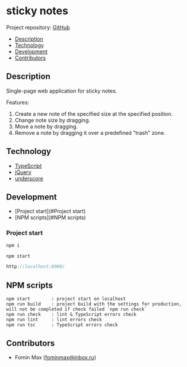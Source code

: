 # sticky notes

Project repository: [GitHub](https://github.com/fomin-max/sticky-notes)

- [Description](#Description)
- [Technology](#Technology)
- [Development](#Development)
- [Contributors](#Contributors)


## Description

Single-page web application for sticky notes.

Features:

1. Create a new note of the specified size at the specified position.
2. Change note size by dragging.
3. Move a note by dragging.
4. Remove a note by dragging it over a predefined "trash" zone.


## Technology

- [TypeScript](https://www.typescriptlang.org)
- [jQuery](https://jquery.com/)
- [underscore](https://underscorejs.org/)


## Development

- [Project start](#Project start)
- [NPM scripts](#NPM scripts)


### Project start

```javascript
npm i
```

```javascript
npm start
```

```javascript
http://localhost:8000/
```



## NPM scripts

```
npm start        : project start on localhost
npm run build    : project build with the settings for production, will not be completed if check failed `npm run check`
npm run check    : lint & TypeScript errors check
npm run lint     : lint errors check
npm run tsc      : TypeScript errors check
```


## Contributors
- Fomin Max (fominmax@inbox.ru)
